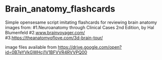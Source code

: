 # Brain_anatomy_flashcards
Simple opensesame script imitating flashcards for reviewing brain anatomy 
images from:
#1.Neuroanatomy through Clinical Cases 2nd Edition, by Hal Blumenfeld 
#2.www.brainvoyager.com/
#3.https://theanatomyoflove.com/3d-brain-tour/

image files available from
https://drive.google.com/open?id=0B7eYVkGWHcj1V1BFVVR4RVVPQ00

